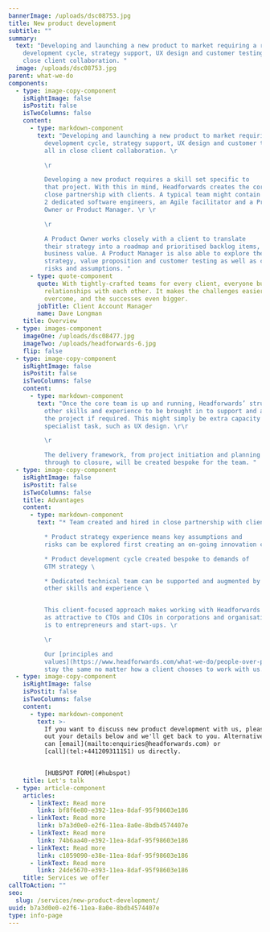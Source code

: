 ```yaml
---
bannerImage: /uploads/dsc08753.jpg
title: New product development
subtitle: ""
summary:
  text: "Developing and launching a new product to market requiring a rapid
    development cycle, strategy support, UX design and customer testing all in
    close client collaboration. "
  image: /uploads/dsc08753.jpg
parent: what-we-do
components:
  - type: image-copy-component
    isRightImage: false
    isPostit: false
    isTwoColumns: false
    content:
      - type: markdown-component
        text: "Developing and launching a new product to market requiring a rapid
          development cycle, strategy support, UX design and customer testing
          all in close client collaboration. \r

          \r

          Developing a new product requires a skill set specific to
          that project. With this in mind, Headforwards creates the core team in
          close partnership with clients. A typical team might contain at least
          2 dedicated software engineers, an Agile facilitator and a Product
          Owner or Product Manager. \r \r

          \r

          A Product Owner works closely with a client to translate
          their strategy into a roadmap and prioritised backlog items, based on
          business value. A Product Manager is also able to explore the product
          strategy, value proposition and customer testing as well as clarifying
          risks and assumptions. "
      - type: quote-component
        quote: With tightly-crafted teams for every client, everyone builds strong
          relationships with each other. It makes the challenges easier to
          overcome, and the successes even bigger.
        jobTitle: Client Account Manager
        name: Dave Longman
    title: Overview
  - type: images-component
    imageOne: /uploads/dsc08477.jpg
    imageTwo: /uploads/headforwards-6.jpg
    flip: false
  - type: image-copy-component
    isRightImage: false
    isPostit: false
    isTwoColumns: false
    content:
      - type: markdown-component
        text: "Once the core team is up and running, Headforwards’ structure allows for
          other skills and experience to be brought in to support and augment
          the project if required. This might simply be extra capacity or for a
          specialist task, such as UX design. \r\r

          \r

          The delivery framework, from project initiation and planning
          through to closure, will be created bespoke for the team. "
  - type: image-copy-component
    isRightImage: false
    isPostit: false
    isTwoColumns: false
    title: Advantages
    content:
      - type: markdown-component
        text: "* Team created and hired in close partnership with client

          * Product strategy experience means key assumptions and
          risks can be explored first creating an on-going innovation cycle

          * Product development cycle created bespoke to demands of
          GTM strategy \ 

          * Dedicated technical team can be supported and augmented by
          other skills and experience \ 


          This client-focused approach makes working with Headforwards
          as attractive to CTOs and CIOs in corporations and organisations as it
          is to entrepreneurs and start-ups. \r

          \r

          Our [principles and
          values](https://www.headforwards.com/what-we-do/people-over-process/)
          stay the same no matter how a client chooses to work with us."
  - type: image-copy-component
    isRightImage: false
    isPostit: false
    isTwoColumns: false
    content:
      - type: markdown-component
        text: >-
          If you want to discuss new product development with us, please fill
          out your details below and we'll get back to you. Alternatively, you
          can [email](mailto:enquiries@headforwards.com) or
          [call](tel:+441209311151) us directly.


          [HUBSPOT FORM](#hubspot)
    title: Let's talk
  - type: article-component
    articles:
      - linkText: Read more
        link: bf8f6e80-e392-11ea-8daf-95f98603e186
      - linkText: Read more
        link: b7a3d0e0-e2f6-11ea-8a0e-8bdb4574407e
      - linkText: Read more
        link: 74b6aa40-e392-11ea-8daf-95f98603e186
      - linkText: Read more
        link: c1059090-e38e-11ea-8daf-95f98603e186
      - linkText: Read more
        link: 24de5670-e393-11ea-8daf-95f98603e186
    title: Services we offer
callToAction: ""
seo:
  slug: /services/new-product-development/
uuid: b7a3d0e0-e2f6-11ea-8a0e-8bdb4574407e
type: info-page
---
```

